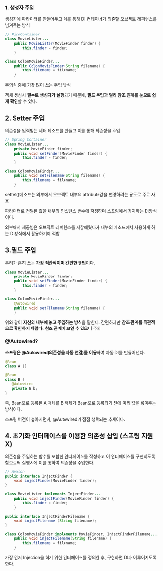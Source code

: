 ### 1. 생성자 주입

생성자에 파라미터를 만들어두고 이를 통해 DI 컨테이너가 의존할 오브젝트 레퍼런스를 넘겨주는 방식

```java
// PicoContainer
class MovieLister...
    public MovieLister(MovieFinder finder) {
        this.finder = finder;       
    }

class ColonMovieFinder...
    public ColonMovieFinder(String filename) {
        this.filename = filename;
    }
```

무의식 중에 가장 많이 쓰는 주입 방식

객체 생성시 **필수로 생성자가 실행**되기 때문에,
**필드 주입과 달리 참조 관계를 눈으로 쉽게 확인**할 수 있다.

## 2. Setter 주입

의존성을 입력받는 세터 메소드를 만들고 이를 통해 의존성을 주입

```java
// Spring Container
class MovieLister...
    private MovieFinder finder;
    public void setFinder(MovieFinder finder) {
        this.finder = finder;
    }

class ColonMovieFinder...
    public void setFilename(String filename) {
        this.filename = filename;
    }
```

settet()메소드는 외부에서 오브젝트 내부의 attribute값을 변경하려는 용도로 주로 사용

파라미터로 전달된 값을 내부의 인스턴스 변수에 저장하며 스프링에서 지지하는 DI방식이다.

외부에서 제공받은 오브젝트 레퍼런스를 저장해뒀다가 내부의 메소드에서 사용하게 하는 DI방식에서 활용하기에 적합

## 3.필드 주입

우리가 흔히 쓰는 **가장 직관적이며 간편한 방법**이다.

```java
class MovieLister...
    private MovieFinder finder;
    public void setFinder(MovieFinder finder) {
        this.finder = finder;
    }

class ColonMovieFinder...
  	@Autowired
    public void setFilename(String filename) {
    }
```

위와 같이 **자신의 내부에 놓고 주입하는 방식**을 말한다.
간편하지만 **참조 관계를 직관적으로 확인하기 어렵다.**
**참조 관계가 꼬일 수 있으니** 주의

### @Autowired?

**스프링은 @Autowired(의존성을 자동 연결)를 이용**하여 자동 DI를 만들어낸다.

```java
@Bean
class A {}

@Bean
class B {
   @Autowired
   private B b;
}
```

즉, Bean으로 등록된 A 객체를 B 객체가 Bean으로 등록되기 전에 미리 값을 넣어주는 방식이다.

스프링 버전이 높아지면서, @Autowired가 점점 생략되는 추세이다.

## 4. 초기화 인터페이스를 이용한 의존성 삽입 (스프링 지원X)

의존성을 주입하는 함수를 포함한 인터페이스를 작성하고 이 인터페이스를 구현하도록 함으로써 실행시에 이를 통하여 의존성을 주입한다.

```java
// Avalon
public interface InjectFinder {
    void injectFinder(MovieFinder finder);
}

class MovieLister implements InjectFinder...
    public void injectFinder(MovieFinder finder) {
        this.finder = finder;
    }

public interface InjectFinderFilename {
    void injectFilename (String filename);
}

class ColonMovieFinder implements MovieFinder, InjectFinderFilename......
    public void injectFilename(String filename) {
        this.filename = filename;
    }
```

가장 먼저 Injection을 하기 위한 인터페이스를 정의한 후, 구현하면 DI가 이루어지도록 한다.
